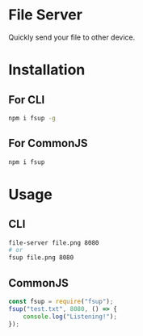 # File Server
Quickly send your file to other device.

# Installation
## For CLI
```bash
npm i fsup -g
```
## For CommonJS
```bash
npm i fsup
```

# Usage
## CLI
```bash
file-server file.png 8080
# or
fsup file.png 8080
```
## CommonJS
```js
const fsup = require("fsup");
fsup("test.txt", 8080, () => {
    console.log("Listening!");
});
```

